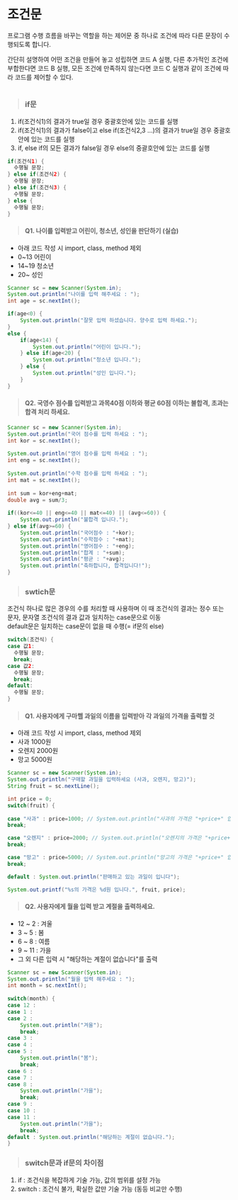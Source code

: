 # 조건문
프로그램 수행 흐름을 바꾸는 역할을 하는 제어문 중 하나로 조건에 따라 다른 문장이 수행되도록 합니다.   
   
간단히 설명하여 어떤 조건을 만들어 놓고 성립하면 코드 A 실행, 다른 추가적인 조건에 부합한다면 코드 B 실행, 모든 조건에 만족하지 않는다면 코드 C 실행과 같이 조건에 따라 코드를 제어할 수 있다.   
#
> ### if문
1. if(조건식1)의 결과가 true일 경우 중괄호안에 있는 코드를 실행   
2. if(조건식1)의 결과가 false이고 else if(조건식2,3 ...)의 결과가 true일 경우 중괄호안에 있는 코드를 실행   
3. if, else if의 모든 결과가 false일 경우 else의 중괄호안에 있는 코드를 실행   
   
```java
if(조건식1) {
  수행될 문장;
} else if(조건식2) {
  수행될 문장;
} else if(조건식3) {
  수행될 문장;
} else {
  수행될 문장;
}
```
   
> #### Q1. 나이를 입력받고 어린이, 청소년, 성인을 판단하기 (실습)
* 아래 코드 작성 시 import, class, method 제외
* 0~13 어린이
* 14~19 청소년
* 20~ 성인
```java
Scanner sc = new Scanner(System.in);
System.out.println("나이를 입력 해주세요 : ");
int age = sc.nextInt();

if(age<0) {
	System.out.println("잘못 입력 하셨습니다. 양수로 입력 하세요.");
}
else {
	if(age<14) {
		System.out.println("어린이 입니다.");
	} else if(age<20) {
		System.out.println("청소년 입니다.");
	} else {
		System.out.println("성인 입니다.");
	}
}
```

> #### Q2. 국영수 점수를 입력받고 과목40점 이하와 평균 60점 이하는 불합격, 초과는 합격 처리 하세요.
```java
Scanner sc = new Scanner(System.in);
System.out.println("국어 점수를 입력 하세요 : ");
int kor = sc.nextInt();
	
System.out.println("영어 점수를 입력 하세요 : ");
int eng = sc.nextInt();
	
System.out.println("수학 점수를 입력 하세요 : ");
int mat = sc.nextInt();
	
int sum = kor+eng+mat;
double avg = sum/3;
	
if((kor<=40 || eng<=40 || mat<=40) || (avg<=60)) {
	System.out.println("불합격 입니다.");
} else if(avg>=60) {
	System.out.println("국어점수 : "+kor);
	System.out.println("수학점수 : "+mat);
	System.out.println("영어점수 : "+eng);
	System.out.println("합계 : "+sum);
	System.out.println("평균 : "+avg);
	System.out.println("축하합니다, 합격입니다!");
} 
```


> ### swtich문
조건식 하나로 많은 경우의 수를 처리할 때 사용하며 이 때 조건식의 결과는 정수 또는 문자, 문자열 조건식의 결과 값과 일치하는 case문으로 이동   
default문은 일치하는 case문이 없을 때 수행(= if문의 else)
```java
switch(조건식) {
case 값1:
  수행될 문장;
  break;
case 값2:
  수행될 문장;
  break;
default:
  수행될 문장;
}
```
> #### Q1. 사용자에게 구마핼 과일의 이름을 입력받아 각 과일의 가격을 출력할 것
* 아래 코드 작성 시 import, class, method 제외
* 사과 1000원
* 오렌지 2000원
* 망고 5000원

```java
Scanner sc = new Scanner(System.in);
System.out.println("구매할 과일을 입력하세요 (사과, 오렌지, 망고)");
String fruit = sc.nextLine();

int price = 0;
switch(fruit) {
		
case "사과" : price=1000; // System.out.println("사과의 가격은 "+price+" 입니다.");
break;

case "오렌지" : price=2000; // System.out.println("오렌지의 가격은 "+price+" 입니다.");
break;

case "망고" : price=5000; // System.out.println("망고의 가격은 "+price+" 입니다.");
break;

default : System.out.println("판매하고 있는 과일이 입니다");

System.out.printf("%s의 가격은 %d원 입니다.", fruit, price);
```

> #### Q2. 사용자에게 월을 입력 받고 계절을 출력하세요. 
* 12 ~ 2 : 겨울
* 3 ~ 5 : 봄
* 6 ~ 8 : 여름
* 9 ~ 11 : 가을
* 그 외 다른 입력 시 "해당하는 계절이 없습니다"를 출력
```java
Scanner sc = new Scanner(System.in);
System.out.println("월을 입력 해주세요 : ");
int month = sc.nextInt();
		
switch(month) {
case 12 :
case 1 :
case 2 :
	System.out.println("겨울");
	break;
case 3 :
case 4 :
case 5 :
	System.out.println("봄");
	break;
case 6 :
case 7 :
case 8 :
	System.out.println("가을");
	break;
case 9 :
case 10 :
case 11 :
	System.out.println("가을");
	break;
default : System.out.println("해당하는 계절이 없습니다.");
}
```

> ### switch문과 if문의 차이점
1. if : 조건식을 복잡하게 기술 가능, 값의 범위를 설정 가능
2. switch : 조건식 불가, 확실한 값만 기술 가능 (동등 비교만 수행)

